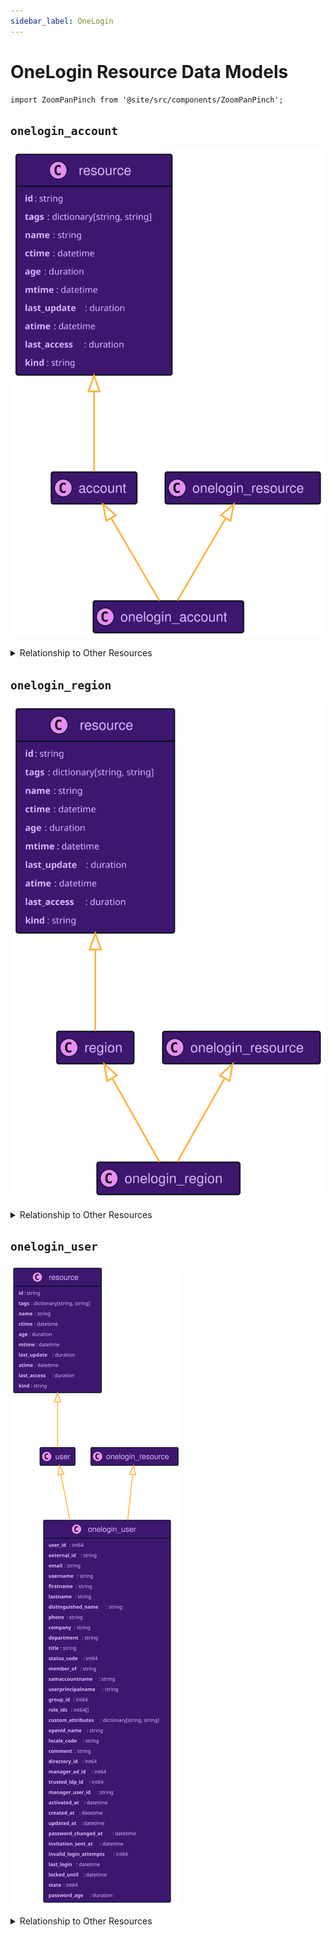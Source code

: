 ```yaml
---
sidebar_label: OneLogin
---
```


# OneLogin Resource Data Models

```mdx-code-block
import ZoomPanPinch from '@site/src/components/ZoomPanPinch';
```

## `onelogin_account`

<ZoomPanPinch>

![Diagram of onelogin_account data model](./img/onelogin_account.svg)

</ZoomPanPinch>

<details>
<summary>Relationship to Other Resources</summary>
<div>
<ZoomPanPinch>

![Diagram of onelogin_account relationship to other resources](./img/onelogin_account_relationships.svg)

</ZoomPanPinch>
</div>
</details>

## `onelogin_region`

<ZoomPanPinch>

![Diagram of onelogin_region data model](./img/onelogin_region.svg)

</ZoomPanPinch>

<details>
<summary>Relationship to Other Resources</summary>
<div>
<ZoomPanPinch>

![Diagram of onelogin_region relationship to other resources](./img/onelogin_region_relationships.svg)

</ZoomPanPinch>
</div>
</details>

## `onelogin_user`

<ZoomPanPinch>

![Diagram of onelogin_user data model](./img/onelogin_user.svg)

</ZoomPanPinch>

<details>
<summary>Relationship to Other Resources</summary>
<div>
<ZoomPanPinch>

![Diagram of onelogin_user relationship to other resources](./img/onelogin_user_relationships.svg)

</ZoomPanPinch>
</div>
</details>
